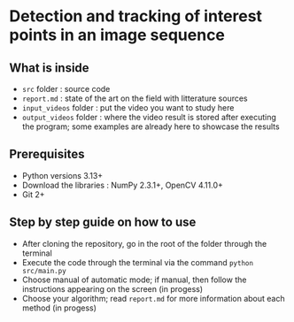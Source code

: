 # Detection and tracking of interest points in an image sequence

## What is inside

- `src` folder : source code
- `report.md` : state of the art on the field with litterature sources
- `input_videos` folder : put the video you want to study here
- `output_videos` folder : where the video result is stored after executing the program; some examples are already here to showcase the results

## Prerequisites

- Python versions 3.13+
- Download the libraries : NumPy 2.3.1+, OpenCV 4.11.0+
- Git 2+

## Step by step guide on how to use

- After cloning the repository, go in the root of the folder through the terminal
- Execute the code through the terminal via the command `python src/main.py`
- Choose manual of automatic mode; if manual, then follow the instructions appearing on the screen (in progess)
- Choose your algorithm; read `report.md` for more information about each method (in progess)
